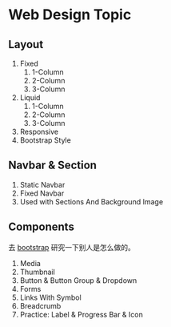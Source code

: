 # Web Design Topic

## Layout

1. Fixed
    1. 1-Column
    2. 2-Column
    3. 3-Column
2. Liquid
    1. 1-Column
    2. 2-Column
    3. 3-Column
3. Responsive
4. Bootstrap Style

## Navbar & Section

1. Static Navbar
2. Fixed Navbar
3. Used with Sections And Background Image

## Components

去 [bootstrap](http://v3.bootcss.com/css/) 研究一下别人是怎么做的。

1. Media
2. Thumbnail
3. Button & Button Group & Dropdown
4. Forms
5. Links With Symbol
5. Breadcrumb
6. Practice: Label & Progress Bar & Icon


